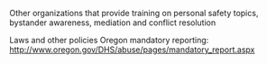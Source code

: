 Other organizations that provide training on personal safety topics, bystander awareness, mediation and conflict resolution

Laws and other policies
Oregon mandatory reporting: http://www.oregon.gov/DHS/abuse/pages/mandatory_report.aspx
